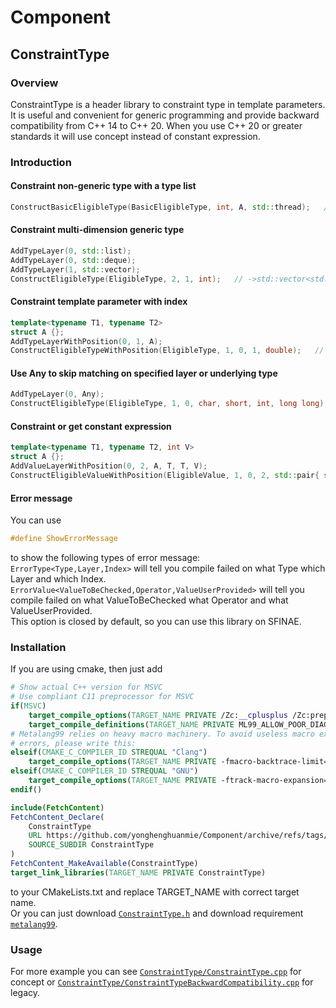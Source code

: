 # Component
## ConstraintType
### Overview
ConstraintType is a header library to constraint type in template parameters. It is useful and convenient for generic programming and provide backward compatibility from C++ 14 to C++ 20. When you use C++ 20 or greater standards it will use concept instead of constant expression.  
### Introduction
#### Constraint non-generic type with a type list
```c++
ConstructBasicEligibleType(BasicEligibleType, int, A, std::thread);   // ->int||A||std::thread
```
#### Constraint multi-dimension generic type
```c++
AddTypeLayer(0, std::list);
AddTypeLayer(0, std::deque);
AddTypeLayer(1, std::vector);
ConstructEligibleType(EligibleType, 2, 1, int);   // ->std::vector<std::list<int>||std::deque<int>>
```
#### Constraint template parameter with index
```c++
template<typename T1, typename T2>
struct A {};
AddTypeLayerWithPosition(0, 1, A);
ConstructEligibleTypeWithPosition(EligibleType, 1, 0, 1, double);   // ->A<?,double>
```
#### Use Any to skip matching on specified layer or underlying type
```c++
AddTypeLayer(0, Any);
ConstructEligibleType(EligibleType, 1, 0, char, short, int, long long);   // ->?<char||short||int||long long>
```
#### Constraint or get constant expression
```c++
template<typename T1, typename T2, int V>
struct A {};
AddValueLayerWithPosition(0, 2, A, T, T, V);
ConstructEligibleValueWithPosition(EligibleValue, 1, 0, 2, std::pair{ std::greater{}, 5 }, std::pair{ std::less{}, 10 }); // ->A<?,?,(5,10)>
```
#### Error message
You can use
```c++
#define ShowErrorMessage
```
to show the following types of error message:  
`ErrorType<Type,Layer,Index>` will tell you compile failed on what Type which Layer and which Index.
`ErrorValue<ValueToBeChecked,Operator,ValueUserProvided>` will tell you compile failed on what ValueToBeChecked what Operator and what ValueUserProvided.  
This option is closed by default, so you can use this library on SFINAE.
### Installation
If you are using cmake, then just add  
```cmake
# Show actual C++ version for MSVC
# Use compliant C11 preprocessor for MSVC
if(MSVC)
    target_compile_options(TARGET_NAME PRIVATE /Zc:__cplusplus /Zc:preprocessor)
    target_compile_definitions(TARGET_NAME PRIVATE ML99_ALLOW_POOR_DIAGNOSTICS)
# Metalang99 relies on heavy macro machinery. To avoid useless macro expansion
# errors, please write this:
elseif(CMAKE_C_COMPILER_ID STREQUAL "Clang")
    target_compile_options(TARGET_NAME PRIVATE -fmacro-backtrace-limit=1)
elseif(CMAKE_C_COMPILER_ID STREQUAL "GNU")
    target_compile_options(TARGET_NAME PRIVATE -ftrack-macro-expansion=0)
endif()

include(FetchContent)
FetchContent_Declare(
    ConstraintType
    URL https://github.com/yonghenghuanmie/Component/archive/refs/tags/v1.3.1.tar.gz # v1.3.1
    SOURCE_SUBDIR ConstraintType
)
FetchContent_MakeAvailable(ConstraintType)
target_link_libraries(TARGET_NAME PRIVATE ConstraintType)
```
to your CMakeLists.txt and replace TARGET_NAME with correct target name.  
Or you can just download [`ConstraintType.h`](ConstraintType/ConstraintType.h) and download requirement [`metalang99`](https://github.com/Hirrolot/metalang99).
### Usage
For more example you can see [`ConstraintType/ConstraintType.cpp`](ConstraintType/ConstraintType.cpp) for concept or [`ConstraintType/ConstraintTypeBackwardCompatibility.cpp`](ConstraintType/ConstraintTypeBackwardCompatibility.cpp) for legacy.  
